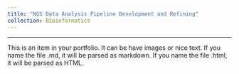 ```yaml
---
title: "NGS Data Analysis Pipeline Development and Refining"
collection: Bioinformatics 
---
```


***

This is an item in your portfolio. It can be have images or nice text. If you name the file .md, it will be parsed as markdown. If you name the file .html, it will be parsed as HTML. 
